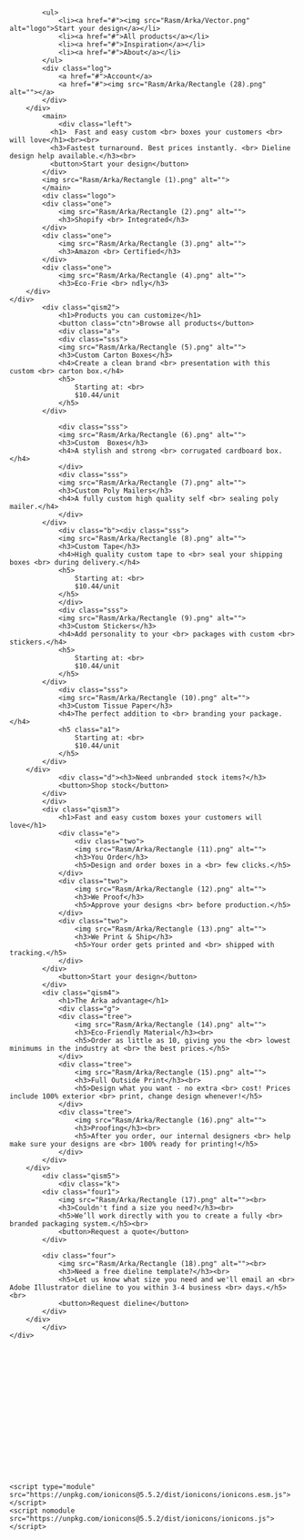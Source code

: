 <html lang="en">
<head>
    <meta charset="UTF-8">
    <meta http-equiv="X-UA-Compatible" content="IE=edge">
    <meta name="viewport" content="width=device-width, initial-scale=1.0">
    <title>Arka</title>
    <link rel="stylesheet" href="Arka.css">
</head>
<body>
    <div class="asos">
        <div class="qism1">
            <h1><img src="Rasm/Arka/Rectangle.png" alt=""></h1>

            <ul>
                <li><a href="#"><img src="Rasm/Arka/Vector.png" alt="logo">Start your design</a></li>
                <li><a href="#">All products</a></li>
                <li><a href="#">Inspiration</a></li>
                <li><a href="#">About</a></li>
            </ul>
            <div class="log">
                <a href="#">Account</a>
                <a href="#"><img src="Rasm/Arka/Rectangle (28).png" alt=""></a>
            </div>
        </div>
            <main>
                <div class="left">
              <h1>  Fast and easy custom <br> boxes your customers <br> will love</h1><br><br>
              <h3>Fastest turnaround. Best prices instantly. <br> Dieline design help available.</h3><br>
              <button>Start your design</button>
            </div>
            <img src="Rasm/Arka/Rectangle (1).png" alt="">
            </main>
            <div class="logo">
            <div class="one">
                <img src="Rasm/Arka/Rectangle (2).png" alt="">
                <h3>Shopify <br> Integrated</h3>
            </div>
            <div class="one">
                <img src="Rasm/Arka/Rectangle (3).png" alt="">
                <h3>Amazon <br> Certified</h3>
            </div>
            <div class="one">
                <img src="Rasm/Arka/Rectangle (4).png" alt="">
                <h3>Eco-Frie <br> ndly</h3>
        </div>
    </div>
            <div class="qism2">
                <h1>Products you can customize</h1>
                <button class="ctn">Browse all products</button>
                <div class="a">
                <div class="sss">
                <img src="Rasm/Arka/Rectangle (5).png" alt="">
                <h3>Custom Carton Boxes</h3>
                <h4>Create a clean brand <br> presentation with this custom <br> carton box.</h4>
                <h5>
                    Starting at: <br>
                    $10.44/unit
                </h5>
            </div>
                
                <div class="sss">
                <img src="Rasm/Arka/Rectangle (6).png" alt="">
                <h3>Custom  Boxes</h3>
                <h4>A stylish and strong <br> corrugated cardboard box.</h4>
                </div>
                <div class="sss">
                <img src="Rasm/Arka/Rectangle (7).png" alt="">
                <h3>Custom Poly Mailers</h3>
                <h4>A fully custom high quality self <br> sealing poly mailer.</h4>
                </div>
            </div>
                <div class="b"><div class="sss">
                <img src="Rasm/Arka/Rectangle (8).png" alt="">
                <h3>Custom Tape</h3>
                <h4>High quality custom tape to <br> seal your shipping boxes <br> during delivery.</h4>
                <h5>
                    Starting at: <br>
                    $10.44/unit
                </h5>
                </div>
                <div class="sss">
                <img src="Rasm/Arka/Rectangle (9).png" alt="">
                <h3>Custom Stickers</h3>
                <h4>Add personality to your <br> packages with custom <br> stickers.</h4>
                <h5>
                    Starting at: <br>
                    $10.44/unit
                </h5>
            </div>
                <div class="sss">
                <img src="Rasm/Arka/Rectangle (10).png" alt="">
                <h3>Custom Tissue Paper</h3>
                <h4>The perfect addition to <br> branding your package.</h4>
                <h5 class="a1">
                    Starting at: <br>
                    $10.44/unit
                </h5>
            </div>
        </div>
                <div class="d"><h3>Need unbranded stock items?</h3>
                <button>Shop stock</button>
            </div>
            </div>
            <div class="qism3">
                <h1>Fast and easy custom boxes your customers will love</h1>
                <div class="e">
                    <div class="two">
                    <img src="Rasm/Arka/Rectangle (11).png" alt="">
                    <h3>You Order</h3>
                    <h5>Design and order boxes in a <br> few clicks.</h5>
                </div>
                <div class="two">
                    <img src="Rasm/Arka/Rectangle (12).png" alt="">
                    <h3>We Proof</h3>
                    <h5>Approve your designs <br> before production.</h5>
                </div>
                <div class="two">
                    <img src="Rasm/Arka/Rectangle (13).png" alt="">
                    <h3>We Print & Ship</h3>
                    <h5>Your order gets printed and <br> shipped with tracking.</h5>
                </div>
            </div>
                <button>Start your design</button>
            </div>
            <div class="qism4">
                <h1>The Arka advantage</h1>
                <div class="g">
                <div class="tree">
                    <img src="Rasm/Arka/Rectangle (14).png" alt="">
                    <h3>Eco-Friendly Material</h3><br>
                    <h5>Order as little as 10, giving you the <br> lowest minimums in the industry at <br> the best prices.</h5>
                </div>
                <div class="tree">
                    <img src="Rasm/Arka/Rectangle (15).png" alt="">
                    <h3>Full Outside Print</h3><br>
                    <h5>Design what you want - no extra <br> cost! Prices include 100% exterior <br> print, change design whenever!</h5>
                </div>
                <div class="tree">
                    <img src="Rasm/Arka/Rectangle (16).png" alt="">
                    <h3>Proofing</h3><br>
                    <h5>After you order, our internal designers <br> help make sure your designs are <br> 100% ready for printing!</h5>
                </div>
            </div>
        </div>
            <div class="qism5">
                <div class="k">
            <div class="four1">
                <img src="Rasm/Arka/Rectangle (17).png" alt=""><br>
                <h3>Couldn't find a size you need?</h3><br>
                <h5>We’ll work directly with you to create a fully <br> branded packaging system.</h5><br>
                <button>Request a quote</button>
            </div>

            <div class="four">
                <img src="Rasm/Arka/Rectangle (18).png" alt=""><br>
                <h3>Need a free dieline template?</h3><br>
                <h5>Let us know what size you need and we'll email an <br> Adobe Illustrator dieline to you within 3-4 business <br> days.</h5><br>
                <button>Request dieline</button>
            </div>
        </div>
            </div>
    </div>


















    <script type="module" src="https://unpkg.com/ionicons@5.5.2/dist/ionicons/ionicons.esm.js"></script>
    <script nomodule src="https://unpkg.com/ionicons@5.5.2/dist/ionicons/ionicons.js"></script>
</body>
</html>

